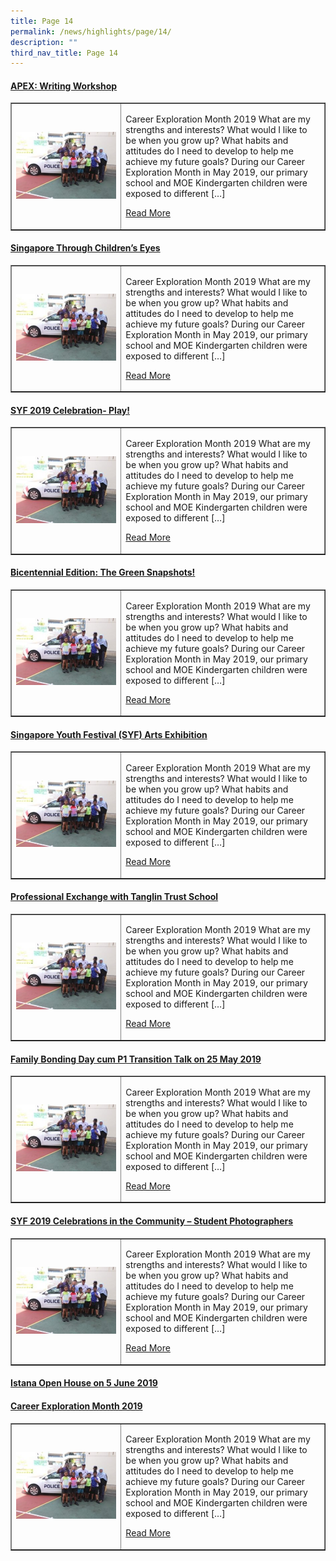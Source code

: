 ```yaml
---
title: Page 14
permalink: /news/highlights/page/14/
description: ""
third_nav_title: Page 14
---
```

<h4><strong><a href="https://blangahrisepri.moe.edu.sg/2019/10/08/apex-writing-workshop/" rel="bookmark">APEX: Writing Workshop</a></strong></h4>
<table style="border-collapse: collapse; width: 100%;" border="1">
<tbody>
<tr>
<td style="width: 35%;"><a href="/2019/10/08/career-exploration-month-2019/"><img src="/images/h1410.jpg"></a></td>
<td style="width: 65%;">
<p>Career Exploration Month 2019 What are my strengths and interests? What would I like to be when you grow up? What habits and attitudes do I need to develop to help me achieve my future goals? During our Career Exploration Month in May 2019, our primary school and MOE Kindergarten children were exposed to different […]</p>
<p><a href="/2019/10/08/career-exploration-month-2019/">Read More</a></p>
</td>
</tr>
</tbody>
</table>

<h4><strong><a title="Singapore Through Children&rsquo;s Eyes" href="https://blangahrisepri.moe.edu.sg/2019/10/08/singapore-through-childrens-eyes/" rel="bookmark">Singapore Through Children&rsquo;s Eyes</a></strong></h4>
<table style="border-collapse: collapse; width: 100%;" border="1">
<tbody>
<tr>
<td style="width: 35%;"><a href="/2019/10/08/career-exploration-month-2019/"><img src="/images/h1410.jpg"></a></td>
<td style="width: 65%;">
<p>Career Exploration Month 2019 What are my strengths and interests? What would I like to be when you grow up? What habits and attitudes do I need to develop to help me achieve my future goals? During our Career Exploration Month in May 2019, our primary school and MOE Kindergarten children were exposed to different […]</p>
<p><a href="/2019/10/08/career-exploration-month-2019/">Read More</a></p>
</td>
</tr>
</tbody>
</table>

<h4><strong><a title="SYF 2019 Celebration- Play!" href="https://blangahrisepri.moe.edu.sg/2019/10/08/syf-2019-celebration-play/" rel="bookmark">SYF 2019 Celebration- Play!</a></strong></h4>
<table style="border-collapse: collapse; width: 100%;" border="1">
<tbody>
<tr>
<td style="width: 35%;"><a href="/2019/10/08/career-exploration-month-2019/"><img src="/images/h1410.jpg"></a></td>
<td style="width: 65%;">
<p>Career Exploration Month 2019 What are my strengths and interests? What would I like to be when you grow up? What habits and attitudes do I need to develop to help me achieve my future goals? During our Career Exploration Month in May 2019, our primary school and MOE Kindergarten children were exposed to different […]</p>
<p><a href="/2019/10/08/career-exploration-month-2019/">Read More</a></p>
</td>
</tr>
</tbody>
</table>

<h4><strong><a title="Bicentennial Edition: The Green Snapshots!" href="https://blangahrisepri.moe.edu.sg/2019/10/08/bicentennial-edition-the-green-snapshots/" rel="bookmark">Bicentennial Edition: The Green Snapshots!</a></strong></h4>
<table style="border-collapse: collapse; width: 100%;" border="1">
<tbody>
<tr>
<td style="width: 35%;"><a href="/2019/10/08/career-exploration-month-2019/"><img src="/images/h1410.jpg"></a></td>
<td style="width: 65%;">
<p>Career Exploration Month 2019 What are my strengths and interests? What would I like to be when you grow up? What habits and attitudes do I need to develop to help me achieve my future goals? During our Career Exploration Month in May 2019, our primary school and MOE Kindergarten children were exposed to different […]</p>
<p><a href="/2019/10/08/career-exploration-month-2019/">Read More</a></p>
</td>
</tr>
</tbody>
</table>

<h4><strong><a title="Singapore Youth Festival (SYF) Arts Exhibition" href="https://blangahrisepri.moe.edu.sg/2019/10/08/singapore-youth-festival-syf-arts-exhibition/" rel="bookmark">Singapore Youth Festival (SYF) Arts Exhibition</a></strong></h4>
<table style="border-collapse: collapse; width: 100%;" border="1">
<tbody>
<tr>
<td style="width: 35%;"><a href="/2019/10/08/career-exploration-month-2019/"><img src="/images/h1410.jpg"></a></td>
<td style="width: 65%;">
<p>Career Exploration Month 2019 What are my strengths and interests? What would I like to be when you grow up? What habits and attitudes do I need to develop to help me achieve my future goals? During our Career Exploration Month in May 2019, our primary school and MOE Kindergarten children were exposed to different […]</p>
<p><a href="/2019/10/08/career-exploration-month-2019/">Read More</a></p>
</td>
</tr>
</tbody>
</table>

<h4><strong><a title="Professional Exchange with Tanglin Trust School" href="https://blangahrisepri.moe.edu.sg/2019/10/08/professional-exchange-with-tanglin-trust-school/" rel="bookmark">Professional Exchange with Tanglin Trust School</a>
</strong></h4>
<table style="border-collapse: collapse; width: 100%;" border="1">
<tbody>
<tr>
<td style="width: 35%;"><a href="/2019/10/08/career-exploration-month-2019/"><img src="/images/h1410.jpg"></a></td>
<td style="width: 65%;">
<p>Career Exploration Month 2019 What are my strengths and interests? What would I like to be when you grow up? What habits and attitudes do I need to develop to help me achieve my future goals? During our Career Exploration Month in May 2019, our primary school and MOE Kindergarten children were exposed to different […]</p>
<p><a href="/2019/10/08/career-exploration-month-2019/">Read More</a></p>
</td>
</tr>
</tbody>
</table>

<h4><strong><a title="Family Bonding Day cum P1 Transition Talk on 25 May 2019" href="https://blangahrisepri.moe.edu.sg/2019/10/08/family-bonding-day-cum-p1-transition-talk-on-25-may-2019/" rel="bookmark">Family Bonding Day cum P1 Transition Talk on 25 May 2019</a></strong></h4>
<table style="border-collapse: collapse; width: 100%;" border="1">
<tbody>
<tr>
<td style="width: 35%;"><a href="/2019/10/08/career-exploration-month-2019/"><img src="/images/h1410.jpg"></a></td>
<td style="width: 65%;">
<p>Career Exploration Month 2019 What are my strengths and interests? What would I like to be when you grow up? What habits and attitudes do I need to develop to help me achieve my future goals? During our Career Exploration Month in May 2019, our primary school and MOE Kindergarten children were exposed to different […]</p>
<p><a href="/2019/10/08/career-exploration-month-2019/">Read More</a></p>
</td>
</tr>
</tbody>
</table>

<h4><strong><a title="SYF 2019 Celebrations in the Community &ndash; Student Photographers" href="https://blangahrisepri.moe.edu.sg/2019/10/08/syf-2019-celebrations-in-the-community-student-photographers/" rel="bookmark">SYF 2019 Celebrations in the Community &ndash; Student Photographers</a></strong></h4>
<table style="border-collapse: collapse; width: 100%;" border="1">
<tbody>
<tr>
<td style="width: 35%;"><a href="/2019/10/08/career-exploration-month-2019/"><img src="/images/h1410.jpg"></a></td>
<td style="width: 65%;">
<p>Career Exploration Month 2019 What are my strengths and interests? What would I like to be when you grow up? What habits and attitudes do I need to develop to help me achieve my future goals? During our Career Exploration Month in May 2019, our primary school and MOE Kindergarten children were exposed to different […]</p>
<p><a href="/2019/10/08/career-exploration-month-2019/">Read More</a></p>
</td>
</tr>
</tbody>
</table>

<h4><strong><a title="Istana Open House on 5 June 2019" href="https://blangahrisepri.moe.edu.sg/2019/10/08/istana-open-house-on-5-june-2019/" rel="bookmark">Istana Open House on 5 June 2019</a></strong></h4>
<h4><strong><a href="/2019/10/08/career-exploration-month-2019/" rel="bookmark">Career Exploration Month 2019</a></strong></h4>
<table style="border-collapse: collapse; width: 100%;" border="1">
<tbody>
<tr>
<td style="width: 35%;"><a href="/2019/10/08/career-exploration-month-2019/"><img src="/images/h1410.jpg"></a></td>
<td style="width: 65%;">
<p>Career Exploration Month 2019 What are my strengths and interests? What would I like to be when you grow up? What habits and attitudes do I need to develop to help me achieve my future goals? During our Career Exploration Month in May 2019, our primary school and MOE Kindergarten children were exposed to different […]</p>
<p><a href="/2019/10/08/career-exploration-month-2019/">Read More</a></p>
</td>
</tr>
</tbody>
</table>